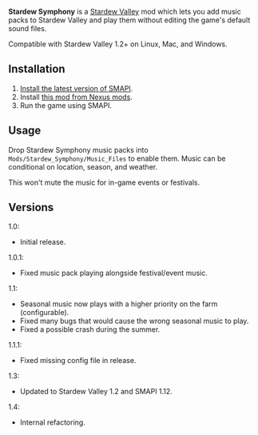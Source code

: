 **Stardew Symphony** is a [Stardew Valley](http://stardewvalley.net/) mod which lets you add music
packs to Stardew Valley and play them without editing the game's default sound files.

Compatible with Stardew Valley 1.2+ on Linux, Mac, and Windows.

## Installation
1. [Install the latest version of SMAPI](https://github.com/Pathoschild/SMAPI/releases).
2. Install [this mod from Nexus mods](http://www.nexusmods.com/stardewvalley/mods/425).
3. Run the game using SMAPI.

## Usage
Drop Stardew Symphony music packs into `Mods/Stardew_Symphony/Music_Files` to enable them.
Music can be conditional on location, season, and weather.

This won't mute the music for in-game events or festivals.

## Versions
1.0:
* Initial release.

1.0.1:
* Fixed music pack playing alongside festival/event music.

1.1:
* Seasonal music now plays with a higher priority on the farm (configurable).
* Fixed many bugs that would cause the wrong seasonal music to play.
* Fixed a possible crash during the summer.

1.1.1:
* Fixed missing config file in release.

1.3:
* Updated to Stardew Valley 1.2 and SMAPI 1.12.

1.4:
* Internal refactoring.
